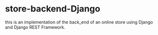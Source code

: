 # store-backend-Django
 this is an implementation of the back_end of an online store using Django and Django REST Framework.
